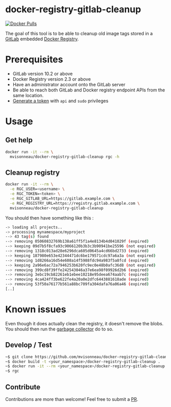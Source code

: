 # docker-registry-gitlab-cleanup

[![Docker Pulls](https://img.shields.io/docker/pulls/mvisonneau/docker-registry-gitlab-cleanup.svg)](https://hub.docker.com/r/mvisonneau/docker-registry-gitlab-cleanup/)

The goal of this tool is to be able to cleanup old image tags stored in a [GitLab](http://gitlab.org/) embedded [Docker Registry](https://docs.docker.com/registry/).

# Prerequisites

- GitLab version 10.2 or above
- Docker Registry version 2.3 or above
- Have an administrator account onto the GitLab server
- Be able to reach both GitLab and Docker registry endpoint APIs from the same location.
- [Generate a token](https://docs.gitlab.com/ce/user/profile/personal_access_tokens.html) with `api` and `sudo` privileges

# Usage

## Get help

```bash
docker run -it --rm \
  mvisonneau/docker-registry-gitlab-cleanup rgc -h
```

## Cleanup registry

```bash
docker run -it --rm \
  -e RGC_USER=<username> \
  -e RGC_TOKEN=<token> \
  -e RGC_GITLAB_URL=https://gitlab.example.com \
  -e RGC_REGISTRY_URL=https://registry.gitlab.example.com \
  mvisonneau/docker-registry-gitlab-cleanup
```

You should then have something like this :

```bash
-> loading all projects..
-> processing mynamespace/myproject
--> 43 tag(s) found
--> removing 05060832769b138a61ff5f1a4e8134b4d041029f (expired)
--> keeping 09d7b5f8cfa93c9066120b3b3c3b90941be25596 (not expired)
--> removing 1318c013ad28e6296dca605d0645a4cd66bd2733 (expired)
--> keeping 187980e653e42344471dc6be179571cdc97a6a3a (not expired)
--> removing 1d8266a16d54e608a14f5988fdc94a983f5a8fcd (expired)
--> keeping 2a96e6ac72a7946253b620fc9ec0e48b0afc36d8 (not expired)
--> removing 399cd8f39ffe242543046a37e6ea98f09926d2b6 (expired)
--> removing 3ebc19cb82261eb1ebee10218e95deea674aab7c (expired)
--> removing 4ca424ff3be622fe4a20a0e2dfc6443881618ade (expired)
--> removing 53f50a76177b561a88bc709fa304dafa76a06a46 (expired)
[..]
```

# Known issues

Even though it does actually clean the registry, it doesn't remove the blobs. You should then run the [garbage collector](https://docs.gitlab.com/omnibus/maintenance/README.html#container-registry-garbage-collection) do to so.

## Develop / Test

```bash
~$ git clone https://github.com/mvisonneau/docker-registry-gitlab-cleanup
~$ docker build -t <your_namespace>/docker-registry-gitlab-cleanup .
~$ docker run -it --rm <your_namespace>/docker-registry-gitlab-cleanup sh
~$ rgc
```

## Contribute

Contributions are more than welcome! Feel free to submit a [PR](https://github.com/mvisonneau/docker-registry-gitlab-cleanup/pulls).
